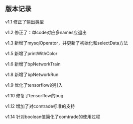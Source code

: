 ## 版本记录

v1.1 修正了输出类型

v1.2 修正了：单code对应多names应退出

v1.3 新增了mysqlOperator，并更新了初始化和selectData方法

v1.5 新增了printWithColor

v1.6 新增了bpNetworkTrain

v1.8 新增了bpNetworkRun

v1.9 优化了tensorflow的引入

v1.10 修复了tensorflow的bug

v1.12 增加了对comtrade标准的支持

v1.14 针对boolean值简化了comtrade的使用过程